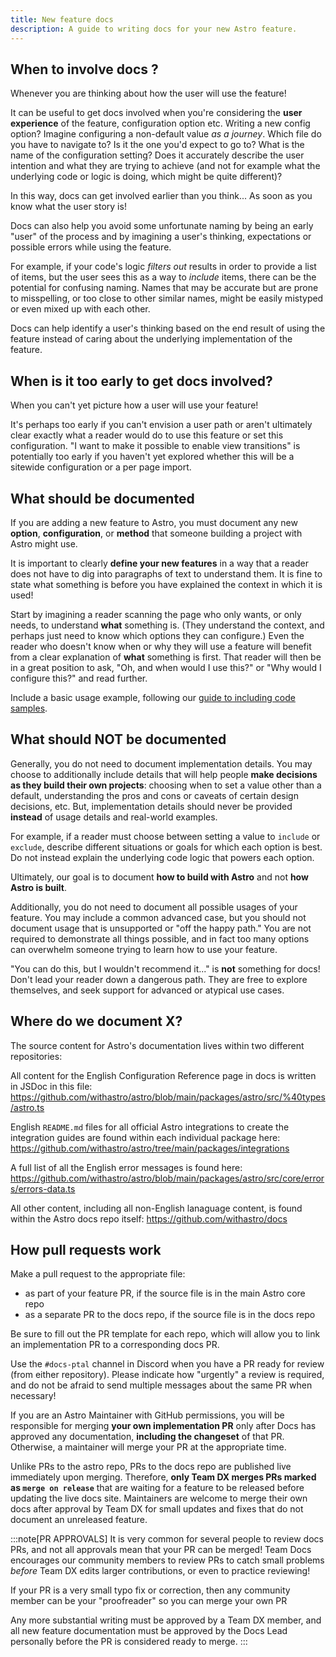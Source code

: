 ```yaml
---
title: New feature docs
description: A guide to writing docs for your new Astro feature.
---
```


## When to involve docs ?

Whenever you are thinking about how the user will use the feature!

It can be useful to get docs involved when you're considering the **user experience** of the feature, configuration option etc. Writing a new config option? Imagine configuring a non-default value *as a journey*. Which file do you have to navigate to? Is it the one you'd expect to go to? What is the name of the configuration setting? Does it accurately describe the user intention and what they are trying to achieve (and not for example what the underlying code or logic is doing, which might be quite different)?

In this way, docs can get involved earlier than you think... As soon as you know what the user story is!

Docs can also help you avoid some unfortunate naming by being an early "user" of the process and by imagining a user's thinking, expectations or possible errors while using the feature.

For example, if your code's logic *filters out* results in order to provide a list of items, but the user sees this as a way to *include* items, there can be the potential for confusing naming. Names that may be accurate but are prone to misspelling, or too close to other similar names, might be easily mistyped or even mixed up with each other.

Docs can help identify a user's thinking based on the end result of using the feature instead of caring about the underlying implementation of the feature.

## When is it too early to get docs involved?

When you can't yet picture how a user will use your feature! 

It's perhaps too early if you can't envision a user path or aren't ultimately clear exactly what a reader would do to use this feature or set this configuration. "I want to make it possible to enable view transitions" is potentially too early if you haven't yet explored whether this will be a sitewide configuration or a per page import.

## What should be documented

If you are adding a new feature to Astro, you must document any new **option**, **configuration**, or **method** that someone building a project with Astro might use.

It is important to clearly **define your new features** in a way that a reader does not have to dig into paragraphs of text to understand them. It is fine to state what something is before you have explained the context in which it is used! 

Start by imagining a reader scanning the page who only wants, or only needs, to understand **what** something is. (They understand the context, and perhaps just need to know which options they can configure.) Even the reader who doesn't know when or why they will use a feature will benefit from a clear explanation of **what** something is first. That reader will then be in a great position to ask, "Oh, and when would I use this?" or "Why would I configure this?" and read further.

Include a basic usage example, following our [guide to including code samples](/guides/code-samples/).

## What should NOT be documented

Generally, you do not need to document implementation details. You may choose to additionally include details that will help people **make decisions as they build their own projects**: choosing when to set a value other than a default, understanding the pros and cons or caveats of certain design decisions, etc. But, implementation details should never be provided **instead** of usage details and real-world examples.

For example, if a reader must choose between setting a value to `include` or `exclude`, describe different situations or goals for which each option is best. Do not instead explain the underlying code logic that powers each option. 

Ultimately, our goal is to document **how to build with Astro** and not **how Astro is built**.

Additionally, you do not need to document all possible usages of your feature. You may include a common advanced case, but you should not document usage that is unsupported or "off the happy path." You are not required to demonstrate all things possible, and in fact too many options can overwhelm someone trying to learn how to use your feature. 

"You can do this, but I wouldn't recommend it..." is **not** something for docs! Don't lead your reader down a dangerous path. They are free to explore themselves, and seek support for advanced or atypical use cases.

## Where do we document X?

The source content for Astro's documentation lives within two different repositories:

All content for the English Configuration Reference page in docs is written in JSDoc in this file: https://github.com/withastro/astro/blob/main/packages/astro/src/%40types/astro.ts 

English `README.md` files for all official Astro integrations to create the integration guides are found within each individual package here: https://github.com/withastro/astro/tree/main/packages/integrations

A full list of all the English error messages is found here: https://github.com/withastro/astro/blob/main/packages/astro/src/core/errors/errors-data.ts

All other content, including all non-English lanaguage content, is found within the Astro docs repo itself: https://github.com/withastro/docs 

## How pull requests work

Make a pull request to the appropriate file:

- as part of your feature PR, if the source file is in the main Astro core repo
- as a separate PR to the docs repo, if the source file is in the docs repo

Be sure to fill out the PR template for each repo, which will allow you to link an implementation PR to a corresponding docs PR.

Use the `#docs-ptal` channel in Discord when you have a PR ready for review (from either repository). Please indicate how "urgently" a review is required, and do not be afraid to send multiple messages about the same PR when necessary!

If you are an Astro Maintainer with GitHub permissions, you will be responsible for merging **your own implementation PR** only after Docs has approved any documentation, **including the changeset** of that PR. Otherwise, a maintainer will merge your PR at the appropriate time.

Unlike PRs to the astro repo, PRs to the docs repo are published live immediately upon merging. Therefore, **only Team DX merges PRs marked as `merge on release`** that are waiting for a feature to be released before updating the live docs site. Maintainers are welcome to merge their own docs after approval by Team DX for small updates and fixes that do not document an unreleased feature.

:::note[PR APPROVALS]
It is very common for several people to review docs PRs, and not all approvals mean that your PR can be merged! Team Docs encourages our community members to review PRs to catch small problems *before* Team DX edits larger contributions, or even to practice reviewing! 

If your PR is a very small typo fix or correction, then any community member can be your "proofreader" so you can merge your own PR 

Any more substantial writing must be approved by a Team DX member, and all new feature documentation must be approved by the Docs Lead personally before the PR is considered ready to merge.
:::

